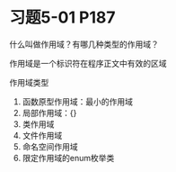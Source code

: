 # 习题5-01 P187
什么叫做作用域？有哪几种类型的作用域？

作用域是一个标识符在程序正文中有效的区域

作用域类型
1. 函数原型作用域：最小的作用域
2. 局部作用域：{}
3. 类作用域
4. 文件作用域
5. 命名空间作用域
6. 限定作用域的enum枚举类